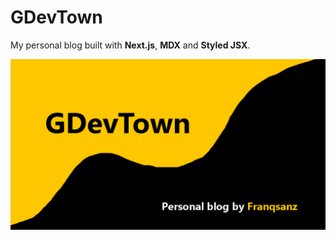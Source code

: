 # GDevTown
My personal blog built with **Next.js**, **MDX** and **Styled JSX**.

![GDevTown](/public/icons/og.jpg)